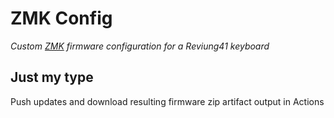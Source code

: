 # ZMK Config

_Custom [ZMK](https://github.com/zmkfirmware/zmk) firmware configuration for a Reviung41 keyboard_

## Just my type

Push updates and download resulting firmware zip artifact output in Actions
